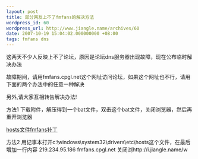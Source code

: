 ```yaml
---
layout: post
title: 部分网友上不了fmfans的解决方法
wordpress_id: 60
wordpress_url: http://www.jiangle.name/archives/60
date: 2007-10-19 15:04:02.000000000 +08:00
tags: fmfans dns
---
```

这两天不少人反映上不了论坛，原因是论坛dns服务器出现故障，现在公布临时解决办法

故障期间，请用fmfans.cpgl.net这个网址访问论坛，如果这个网址也不行，请用下面的两个办法中的任意一种解决

另外,请大家互相转告解决办法!

方法1
下载附件，解压得到一个bat文件，双击这个bat文件，关闭浏览器，然后再重开浏览器

<a href="http://i.jiangle.name/wp-content/uploads/2007/10/20071019_c0b60b55a80338fb0b2dkhojcspb7waa.zip" title="hosts文件fmfans补丁">hosts文件fmfans补丁</a>

方法2
用记事本打开c:\windows\system32\drivers\etc\hosts这个文件，在最后增加一行内容
219.234.95.186 fmfans.cpgl.net
关闭浏http://i.jiangle.name/w